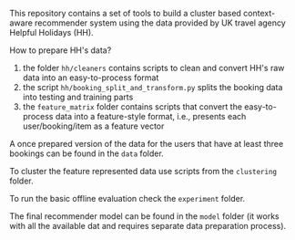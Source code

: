 This repository contains a set of tools to build a cluster
based context-aware recommender system using the data provided by UK
travel agency Helpful Holidays (HH).

How to prepare HH's data?
1. the folder `hh/cleaners` contains scripts to clean and convert HH's
raw data into an easy-to-process format
2. the script `hh/booking_split_and_transform.py` splits the booking
data into testing and training parts
3. the `feature_matrix` folder contains scripts that convert
the easy-to-process data into a feature-style format, i.e.,
presents each user/booking/item as a feature vector

A once prepared version of the data for the users that have at
least three bookings can be found in the `data` folder.

To cluster the feature represented data use scripts from the `clustering`
folder.

To run the basic offline evaluation check the `experiment` folder.

The final recommender model can be found in the `model` folder
(it works with all the available dat and requires separate
data preparation process).
